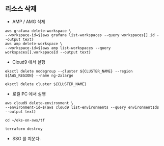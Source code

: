 ## 리소스 삭제 ##

* AMP / AMG 삭제
```
aws grafana delete-workspace \
--workspace-id=$(aws grafana list-workspaces --query workspaces[].id --output text)
aws amp delete-workspace \
--workspace-id=$(aws amp list-workspaces --query workspaces[].workspaceId --output text)
```

* Cloud9 에서 실행
```
eksctl delete nodegroup --cluster ${CLUSTER_NAME} --region ${AWS_REGION} --name ng-2xlarge

eksctl delete cluster ${CLUSTER_NAME}
```

* 로컬 PC 에서 실행
```
aws cloud9 delete-environment \
--environment-id=$(aws cloud9 list-environments --query environmentIds --output text) 
```

```
cd ~/eks-on-aws/tf

terraform destroy
```

* SSO 를 지운다.
